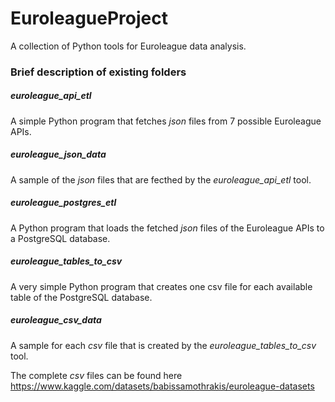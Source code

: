 # EuroleagueProject
A collection of Python tools for Euroleague data analysis.

### Brief description of existing folders

##### euroleague_api_etl
A simple Python program that fetches _json_ files from 7 possible Euroleague APIs.

##### euroleague_json_data
A sample of the _json_ files that are fecthed by the _euroleague_api_etl_ tool.

##### euroleague_postgres_etl
A Python program that loads the fetched _json_ files of the Euroleague APIs to a PostgreSQL database.

##### euroleague_tables_to_csv
A very simple Python program that creates one csv file for each available table of the PostgreSQL database.

##### euroleague_csv_data
A sample for each _csv_ file that is created by the _euroleague_tables_to_csv_ tool.

The complete _csv_ files can be found here https://www.kaggle.com/datasets/babissamothrakis/euroleague-datasets
